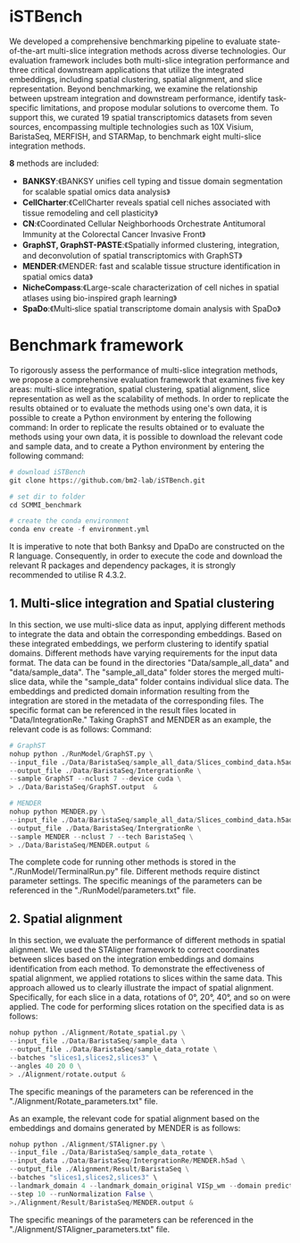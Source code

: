# iSTBench
We developed a comprehensive benchmarking pipeline to evaluate state-of-the-art multi-slice integration methods across diverse technologies. Our evaluation framework includes both multi-slice integration performance and three critical downstream applications that utilize the integrated embeddings, including spatial clustering, spatial alignment, and slice representation. Beyond benchmarking, we examine the relationship between upstream integration and downstream performance, identify task-specific limitations, and propose modular solutions to overcome them. To support this, we curated 19 spatial transcriptomics datasets from seven sources, encompassing multiple technologies such as 10X Visium, BaristaSeq, MERFISH, and STARMap, to benchmark eight multi-slice integration methods.

**8** methods are included:
- **BANKSY**:《BANKSY unifies cell typing and tissue domain segmentation for scalable spatial omics data analysis》
- **CellCharter**:《CellCharter reveals spatial cell niches associated with tissue remodeling and cell plasticity》
- **CN**:《Coordinated Cellular Neighborhoods Orchestrate Antitumoral Immunity at the Colorectal Cancer Invasive Front》
- **GraphST, GraphST-PASTE**:《Spatially informed clustering, integration, and deconvolution of spatial transcriptomics with GraphST》
- **MENDER**:《MENDER: fast and scalable tissue structure identification in spatial omics data》
- **NicheCompass**:《Large-scale characterization of cell niches in spatial atlases using bio-inspired graph learning》
- **SpaDo**:《Multi‐slice spatial transcriptome domain analysis with SpaDo》

# Benchmark framework
To rigorously assess the performance of multi-slice integration methods, we propose a comprehensive evaluation framework that examines five key areas: multi-slice integration, spatial clustering, spatial alignment, slice representation as well as the scalability of methods. 
In order to replicate the results obtained or to evaluate the methods using one's own data, it is possible to create a Python environment by entering the following command:
In order to replicate the results obtained or to evaluate the methods using your own data, it is possible to download the relevant code and sample data, and to create a Python environment by entering the following command:
```python
# download iSTBench
git clone https://github.com/bm2-lab/iSTBench.git

# set dir to folder
cd SCMMI_benchmark

# create the conda environment
conda env create -f environment.yml
```

It is imperative to note that both Banksy and DpaDo are constructed on the R language. Consequently, in order to execute the code and download the relevant R packages and dependency packages, it is strongly recommended to utilise R 4.3.2.
## 1. Multi-slice integration and Spatial clustering
In this section, we use multi-slice data as input, applying different methods to integrate the data and obtain the corresponding embeddings. Based on these integrated embeddings, we perform clustering to identify spatial domains. Different methods have varying requirements for the input data format. The data can be found in the directories "Data/sample_all_data" and "data/sample_data". The "sample_all_data" folder stores the merged multi-slice data, while the "sample_data" folder contains individual slice data. The embeddings and predicted domain information resulting from the integration are stored in the metadata of the corresponding files. The specific format can be referenced in the result files located in "Data/IntegrationRe."
Taking GraphST and MENDER as an example, the relevant code is as follows:
Command:
```python
# GraphST
nohup python ./RunModel/GraphST.py \
--input_file ./Data/BaristaSeq/sample_all_data/Slices_combind_data.h5ad \
--output_file ./Data/BaristaSeq/IntergrationRe \
--sample GraphST --nclust 7 --device cuda \
> ./Data/BaristaSeq/GraphST.output  &

# MENDER
nohup python MENDER.py \
--input_file ./Data/BaristaSeq/sample_all_data/Slices_combind_data.h5ad \
--output_file ./Data/BaristaSeq/IntergrationRe \
--sample MENDER --nclust 7 --tech BaristaSeq \
> ./Data/BaristaSeq/MENDER.output &
```
The complete code for running other methods is stored in the "./RunModel/TerminalRun.py" file. Different methods require distinct parameter settings. The specific meanings of the parameters can be referenced in the "./RunModel/parameters.txt" file.
## 2. Spatial alignment
In this section,  we evaluate the performance of different methods in spatial alignment. We used the STAligner framework to correct  coordinates between slices based on the integration embeddings and domains identification from each method. To demonstrate the effectiveness of spatial alignment, we applied rotations to slices within the same data. This approach allowed us to clearly illustrate the impact of spatial alignment. Specifically, for each slice in a data, rotations of 0°, 20°, 40°, and so on were applied. The code for performing slices rotation on the specified data is as follows:
```python
nohup python ./Alignment/Rotate_spatial.py \
--input_file ./Data/BaristaSeq/sample_data \
--output_file ./Data/BaristaSeq/sample_data_rotate \
--batches "slices1,slices2,slices3" \
--angles 40 20 0 \
> ./Alignment/rotate.output &
```
The specific meanings of the parameters can be referenced in the "./Alignment/Rotate_parameters.txt" file. 

As an example, the relevant code for spatial alignment based on the embeddings and domains generated by MENDER is as follows:
```python
nohup python ./Alignment/STAligner.py \
--input_file ./Data/BaristaSeq/sample_data_rotate \
--input_data ./Data/BaristaSeq/IntergrationRe/MENDER.h5ad \
--output_file ./Alignment/Result/BaristaSeq \
--batches "slices1,slices2,slices3" \
--landmark_domain 4 --landmark_domain_original VISp_wm --domain predicted_domain \
--step 10 --runNormalization False \
>./Alignment/Result/BaristaSeq/MENDER.output &
```
The specific meanings of the parameters can be referenced in the "./Alignment/STAligner_parameters.txt" file. 
